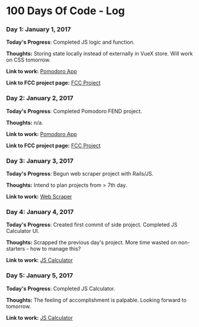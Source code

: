 # 100 Days Of Code - Log

### Day 1: January 1, 2017 #####

**Today's Progress**: Completed JS logic and function. 

**Thoughts:** Storing state locally instead of externally in VueX store. Will work on CSS tomorrow.

**Link to work:** [Pomodoro App](http://codepen.io/winfred/pen/dOxrzm?editors=0010)

**Link to FCC project page:** [FCC Project](https://www.freecodecamp.com/challenges/build-a-pomodoro-clock)

### Day 2: January 2, 2017 #####

**Today's Progress**: Completed Pomodoro FEND project. 

**Thoughts:** n/a.

**Link to work:** [Pomodoro App](http://codepen.io/winfred/pen/dOxrzm?editors=0010)

**Link to FCC project page:** [FCC Project](https://www.freecodecamp.com/challenges/build-a-pomodoro-clock)

### Day 3: January 3, 2017 #####

**Today's Progress**: Begun web scraper project with Rails/JS.

**Thoughts:** Intend to plan projects from > 7th day.

**Link to work:** [Web Scraper](https://github.com/winfredselwyn/scraper)


### Day 4: January 4, 2017 #####

**Today's Progress**: Created first commit of side project. Completed JS Calculator UI.

**Thoughts:** Scrapped the previous day's project. More time wasted on non-starters - how to manage this?

**Link to work:** [JS Calculator](https://www.freecodecamp.com/challenges/build-a-javascript-calculator)


### Day 5: January 5, 2017 #####

**Today's Progress**: Completed JS Calculator.

**Thoughts:** The feeling of accomplishment is palpable. Looking forward to tomorrow.

**Link to work:** [JS Calculator](https://www.freecodecamp.com/challenges/build-a-javascript-calculator)